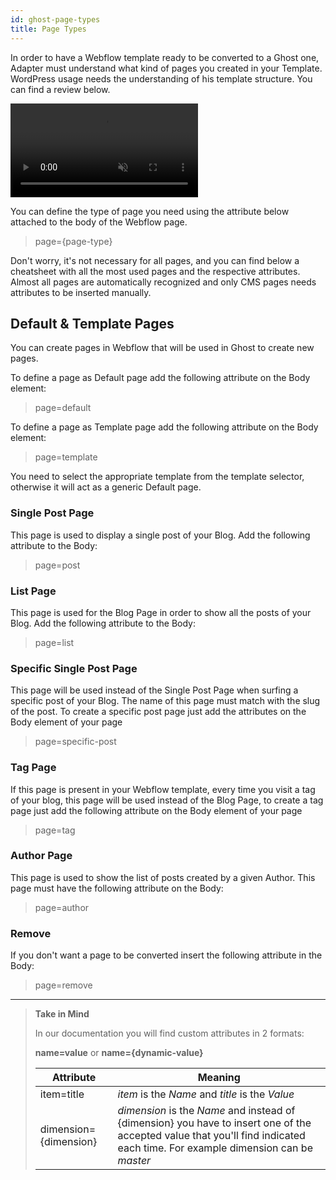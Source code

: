 ```yaml
---
id: ghost-page-types
title: Page Types
---
```


In order to have a Webflow template ready to be converted to a Ghost one, Adapter must understand what kind of pages you created in your Template.
WordPress usage needs the understanding of his template structure. You can find a review below.

<video autoplay muted playsinline="true" loop>
<source src="/assets/page-type.webm">
</video>

You can define the type of page you need using the attribute below attached to the body of the Webflow page. 

 > page={page-type}

 
Don't worry, it's not necessary for all pages, and you can find below a cheatsheet with all the most used pages and the respective attributes. Almost all pages are automatically recognized and only CMS pages needs attributes to be inserted manually. 

## Default & Template Pages

You can create pages in Webflow that will be used in Ghost to create new pages.

To define a page as Default page add the following attribute on the Body element:

> page=default

To define a page as Template page add the following attribute on the Body element:

> page=template

You need to select the appropriate template from the template selector, otherwise it will act as a generic Default page.

### Single Post Page

This page is used to display a single post of your Blog. Add the following attribute to the Body:

> page=post

### List Page

This page is used for the Blog Page in order to show all the posts of your Blog. Add the following attribute to the Body:

> page=list 

### Specific Single Post Page

This page will be used instead of the Single Post Page when surfing a specific post of your Blog. The name of this page must match with the slug of the post.
To create a specific post page just add the attributes on the Body element of your page

> page=specific-post

### Tag Page

If this page is present in your Webflow template, every time you visit a tag of your blog, this page will be used instead of the Blog Page, to create a tag page just add the following attribute on the Body element of your page

> page=tag


### Author Page
 
This page is used to show the list of posts created by a given Author. This page must have the following attribute on the Body:

> page=author

### Remove

If you don't want a page to be converted insert the following attribute in the Body:

> page=remove

---------
> **Take in Mind**
>
> In our documentation you will find custom attributes in 2 formats:
>
> **name=value** or **name={dynamic-value}**
>
>
> **Attribute**             | **Meaning** | 
> -------------             | --------------- |
> | item=title              | *item* is the *Name* and *title* is the *Value* |
> | dimension={dimension}   | *dimension* is the *Name* and instead of {dimension} you have to insert one of the accepted value that you'll find indicated each time. For example dimension can be *master*|